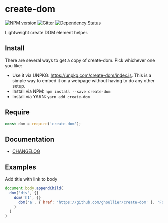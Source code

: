 # create-dom

[![NPM version][npm-version-image]][npm-url]
[![Gitter][gitter-image]][gitter-url]
[![Dependency Status][dependency-status-image]][dependency-status-url]

Lightweight create DOM element helper.

## Install

There are several ways to get a copy of create-dom. Pick whichever one you like:

- Use it via UNPKG: https://unpkg.com/create-dom/index.js. This is a simple way to embed it on a webpage without having to do any other setup.
- Install via NPM: `npm install --save create-dom`
- Install via YARN: `yarn add create-dom`

## Require

```js
const dom = require('create-dom');
```

## Documentation

- [CHANGELOG](./CHANGELOG.md)

## Examples

Add title with link to body

```js
document.body.appendChild(
  dom('div', {}
    dom('h1', {}
      dom('a', { href: 'https://github.com/ghoullier/create-dom' }, 'Fork me on GitHub!')
    )
  )
)
```

[gitter-image]: https://badges.gitter.im/Join%20Chat.svg
[gitter-url]: https://gitter.im/ghoullier/create-dom

[dependency-status-image]: http://img.shields.io/gemnasium/ghoullier/create-dom.svg?style=flat
[dependency-status-url]: https://gemnasium.com/ghoullier/create-dom

[npm-version-image]: http://img.shields.io/npm/v/create-dom.svg?style=flat-square
[npm-url]: https://npmjs.org/package/create-dom
